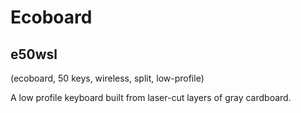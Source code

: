 # Ecoboard
## e50wsl
(ecoboard, 50 keys, wireless, split, low-profile)

A low profile keyboard built from laser-cut layers of gray cardboard.

